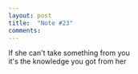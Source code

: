 ```yaml
---
layout: post
title:  "Note #23"
comments:
---
```

If she can't take something from you\
it's the knowledge you got from her

<!--more-->
